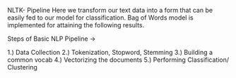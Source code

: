 NLTK- Pipeline 
Here we transform our text data into a form that can be easily fed to our model for classification.
Bag of Words model is implemented for attaining the following results.

Steps of Basic NLP Pipeline ->

1.) Data Collection
2.) Tokenization, Stopword, Stemming
3.) Building a common vocab
4.) Vectorizing the documents
5.) Performing Classification/ Clustering
